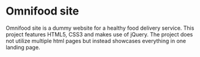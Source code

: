 # Omnifood site

Omnifood site is a dummy website for a healthy food delivery service. This project features HTML5, CSS3 and makes use of jQuery. The project does not utilize multiple html pages but instead showcases
everything in one landing page.